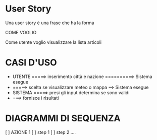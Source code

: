   # User Story
Una user story è una frase che ha la forma

COME VOGLIO

Come utente voglio visualizzare la lista articoli

# CASI D'USO

* UTENTE =====> inserimento città e nazione ==========> Sistema esegue
* =====> scelta se visualizzare meteo o mappa ==>  Sistema esegue
* SISTEMA =====> presi gli input determina se sono validi
* ===> fornisce i risultati 


# DIAGRAMMI DI SEQUENZA
[ ] AZIONE 1 [ ] step 1 [ ] step 2 ....

